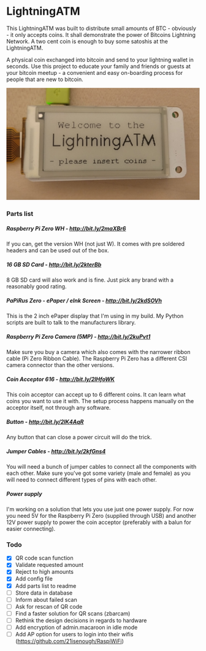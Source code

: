 # LightningATM

This LightningATM was built to distribute small amounts of BTC - obviously - it only accepts coins. It shall demonstrate the power of Bitcoins Lightning Network. A two cent coin is enough to buy some satoshis at the LightningATM.

A physical coin exchanged into bitcoin and send to your lightning wallet in seconds. Use this project to educate your family and friends or guests at your bitcoin meetup - a convenient and easy on-boarding process for people that are new to bitcoin.

![alt text](https://github.com/21isenough/LightningATM/blob/master/resources/startup_screen.jpg)

### Parts list

##### Raspberry Pi Zero WH - http://bit.ly/2maXBr6

If you can, get the version WH (not just W). It comes with pre soldered headers and can be used out of the box.

##### 16 GB SD Card - http://bit.ly/2kterBb

8 GB SD card will also work and is fine. Just pick any brand with a reasonably good rating.

##### PaPiRus Zero - ePaper / eInk Screen - http://bit.ly/2kdSOVh

This is the 2 inch ePaper display that I'm using in my build. My Python scripts are built to talk to the manufacturers library.

##### Raspberry Pi Zero Camera (5MP) - http://bit.ly/2kuPvt1

Make sure you buy a camera which also comes with the narrower ribbon cable (Pi Zero Ribbon Cable). The Raspberry Pi Zero has a different CSI camera connector than the other versions.

##### Coin Acceptor 616 - http://bit.ly/2lHfoWK

This coin acceptor can accept up to 6 different coins. It can learn what coins you want to use it with. The setup process happens manually on the acceptor itself, not through any software.

##### Button - http://bit.ly/2lK4AqR

Any button that can close a power circuit will do the trick.

##### Jumper Cables - http://bit.ly/2kfGns4

You will need a bunch of jumper cables to connect all the components with each other. Make sure you've got some variety (male and female) as you will need to connect different types of pins with each other.

##### Power supply

I'm working on a solution that lets you use just one power supply. For now you need 5V for the Raspberry Pi Zero (supplied through USB) and another 12V power supply to power the coin acceptor (preferably with a balun for easier connecting).

### Todo

- [x] QR code scan function
- [x] Validate requested amount
- [x] Reject to high amounts
- [x] Add config file
- [x] Add parts list to readme
- [ ] Store data in database
- [ ] Inform about failed scan
- [ ] Ask for rescan of QR code
- [ ] Find a faster solution for QR scans (zbarcam)
- [ ] Rethink the design decisions in regards to hardware
- [ ] Add encryption of admin.macaroon in idle mode
- [ ] Add AP option for users to login into their wifis (https://github.com/21isenough/RaspiWiFi)
